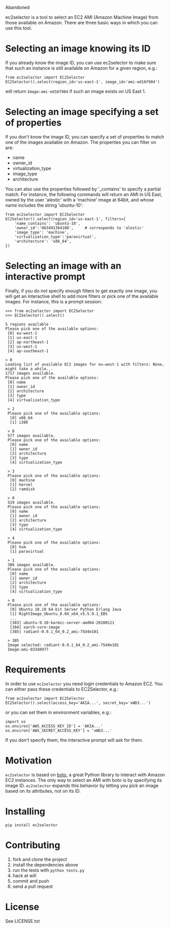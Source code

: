 Abandoned


ec2selector is a tool to select an EC2 AMI (Amazon Machine Image) from those 
available on Amazon.
There are three basic ways in which you can use this tool.

# Selecting an image knowing its ID

If you already know the image ID, you can use ec2selector to make sure that 
such an instance is still available on Amazon for a given region, e.g.:

    from ec2selector import EC2Selector
    EC2Selector().select(region_id='us-east-1', image_id='ami-ed16f984')

will return `Image:ami-ed16f984` if such an image exists on US East 1.

# Selecting an image specifying a set of properties

If you don't know the image ID, you can specify a set of properties to match 
one of the images available on Amazon. The properties you can filter on are:

* name
* owner_id
* virtualization_type
* image_type
* architecture

You can also use the properties followed by '_contains' to specify a partial 
match. For instance, the following commands will return an AMI in US East,
owned by the user 'alestic' with a 'machine' image at 64bit, and whose name 
includes the string 'ubuntu-10':

    from ec2selector import EC2Selector
    EC2Selector().select(region_id='us-east-1', filters={
        'name_contains': 'ubuntu-10', 
        'owner_id':'063491364108',     # corresponds to 'alestic'
        'image_type': 'machine', 
        'virtualization_type':'paravirtual',
        'architecture': 'x86_64', 
    })

# Selecting an image with an interactive prompt

Finally, if you do not specify enough filters to get exactly *one* image,
you will get an interactive shell to add more filters or pick one of the
available images. For instance, this is a prompt session:

    >>> from ec2selector import EC2Selector
    >>> EC2Selector().select()
    
    5 regions available
    Please pick one of the available options:
     [0] eu-west-1
     [1] us-east-1
     [2] ap-northeast-1
     [3] us-west-1
     [4] ap-southeast-1
    
    > 0
    Loading list of available EC2 images for eu-west-1 with filters: None, might take a while...
    1717 images available.
    Please pick one of the available options:
     [0] name
     [1] owner_id
     [2] architecture
     [3] type
     [4] virtualization_type
     
     > 2
     Please pick one of the available options:
      [0] x86_64
      [1] i386

     > 0
     577 images available.
     Please pick one of the available options:
      [0] name
      [1] owner_id
      [2] architecture
      [3] type
      [4] virtualization_type

     > 3
     Please pick one of the available options:
      [0] machine
      [1] kernel
      [2] ramdisk

     > 0
     519 images available.
     Please pick one of the available options:
      [0] name
      [1] owner_id
      [2] architecture
      [3] type
      [4] virtualization_type

     > 4
     Please pick one of the available options:
      [0] hvm
      [1] paravirtual

     > 1
     386 images available.
     Please pick one of the available options:
      [0] name
      [1] owner_id
      [2] architecture
      [3] type
      [4] virtualization_type

     > 0
     Please pick one of the available options:
      [0] Ubuntu 10.10 64-bit Server Python Erlang Java
      [1] RightImage_Ubuntu_8.04_x64_v5.5.9.1_EBS
      ...
      [383] ubuntu-9.10-karmic-server-amd64-20100121
      [384] xarch-core-image
      [385] radiant-0.9.1_64_0.2_ami-75d4e101

     > 385
     Image selected: radiant-0.9.1_64_0.2_ami-75d4e101
     Image:ami-033d0977
     
# Requirements

In order to use `ec2selector` you need login credentials to Amazon EC2.
You can either pass these credentials to EC2Selector, e.g.:

    from ec2selector import EC2Selector
    EC2Selector().select(access_key='AKIA...', secret_key='xWD3...')

or you can set them in environment variables, e.g.:

    import os
    os.environ['AWS_ACCESS_KEY_ID'] = 'AKIA...'
    os.environ['AWS_SECRET_ACCESS_KEY'] = 'xWD3...'

If you don't specify them, the interactive prompt will ask for them.

# Motivation

`ec2selector` is based on [boto](https://github.com/boto/boto), a great Python 
library to interact with Amazon EC2 instances. The only way to select an AMI 
with boto is by specifying its image ID. `ec2selector` expands this behavior by
letting you pick an image based on its attributes, not on its ID.

# Installing

    pip install ec2selector

# Contributing

1. fork and clone the project
2. install the dependencies above
3. run the tests with `python tests.py`
4. hack at will
5. commit and push
6. send a pull request

# License

See LICENSE.txt